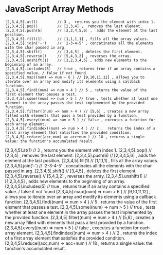 # JavaScript Array Methods 



```
[2,3,4,5].at(1)         // 3 ,  returns you the element with index 1.
[2,3,4,5].pop()         // [2,3,4] ,  removes the last element.
[2,3,4,5].push(6)       // [2,3,4,5,6] ,  adds the element at the last position.
[2,3,4,5].fill(1)       // [1,1,1,1] , fills all the array values.
[2,3,4,5].join('-')     // '2-3-4-5' , concatinates all the elements with the char passed in arg.
[2,3,4,5].shift()       // [3,4,5] , deletes the first element.
[2,3,4,5].reverse()     // [5,4,3,2] , reverses the array.
[2,3,4,5].unshift(1)    // [1,2,3,4,5] , adds new elements to the beginning of an array.
[2,3,4,5].includes(5)   // true , returns true if an array contains a specified value. / false if not found
[2,3,4,5].map((num) => num + 6 ) // [9,10,11,12] , allows you to iterate over an array and modify its elements using a callback function. 
[2,3,4,5].find((num) => num > 4 ) // 5 , returns the value of the first element that passes a test.
[2,3,4,5].some((num) => num > 5 ) // true , tests whether at least one element in the array passes the test implemented by the provided function.
[2,3,4,5].filter((num) => num > 4 ) // [5,6] , creates a new array filled with elements that pass a test provided by a function.
[2,3,4,5].every((num) => num > 5 ) // false , executes a function for each array element.
[2,3,4,5].findindex((num) => num > 4 ) // 2 ,  returns the index of a first array element that satisfies the provided condition.
[2,3,4,5].reduce((acc,num) => acc+num ) // 18 , returns a single value: the function's accumulated result.

```
[2,3,4,5].at(1)         // 3 ,  returns you the element with index 1.
[2,3,4,5].pop()         // [2,3,4] ,  removes the last element.
[2,3,4,5].push(6)       // [2,3,4,5,6] ,  adds the element at the last position.
[2,3,4,5].fill(1)       // [1,1,1,1] , fills all the array values.
[2,3,4,5].join('-')     // '2-3-4-5' , concatinates all the elements with the char passed in arg.
[2,3,4,5].shift()       // [3,4,5] , deletes the first element.
[2,3,4,5].reverse()     // [5,4,3,2] , reverses the array.
[2,3,4,5].unshift(1)    // [1,2,3,4,5] , adds new elements to the beginning of an array.
[2,3,4,5].includes(5)   // true , returns true if an array contains a specified value. / false if not found
[2,3,4,5].map((num) => num + 6 ) // [9,10,11,12] , allows you to iterate over an array and modify its elements using a callback function. 
[2,3,4,5].find((num) => num > 4 ) // 5 , returns the value of the first element that passes a test.
[2,3,4,5].some((num) => num > 5 ) // true , tests whether at least one element in the array passes the test implemented by the provided function.
[2,3,4,5].filter((num) => num > 4 ) // [5,6] , creates a new array filled with elements that pass a test provided by a function.
[2,3,4,5].every((num) => num > 5 ) // false , executes a function for each array element.
[2,3,4,5].findindex((num) => num > 4 ) // 2 ,  returns the index of a first array element that satisfies the provided condition.
[2,3,4,5].reduce((acc,num) => acc+num ) // 18 , returns a single value: the function's accumulated result.


